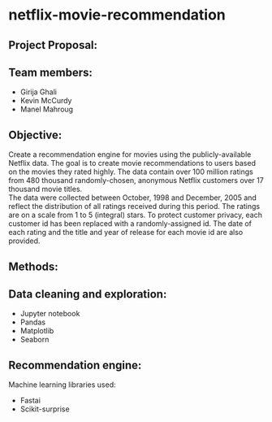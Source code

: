 # netflix-movie-recommendation

## Project Proposal:

## Team members:
* Girija Ghali
* Kevin McCurdy
* Manel Mahroug


## Objective:

Create a recommendation engine for movies using the publicly-available Netflix data. 
The goal is to create movie recommendations to users based on the movies they rated highly.
The data contain over 100 million ratings from 480 thousand randomly-chosen, anonymous Netflix customers over 17 thousand movie titles.  
The data were collected between October, 1998 and December, 2005 and reflect the distribution of all ratings received during this period.  The ratings are on a scale from 1 to 5 (integral) stars. 
To protect customer privacy, each customer id has been replaced with a randomly-assigned id.  The date of each rating and the title and year of release for each movie id are also provided.


## Methods:

## Data cleaning and exploration:  
 * Jupyter notebook
 * Pandas
 * Matplotlib
 * Seaborn

## Recommendation engine: 
  Machine learning libraries used:
 * Fastai
 * Scikit-surprise
 
